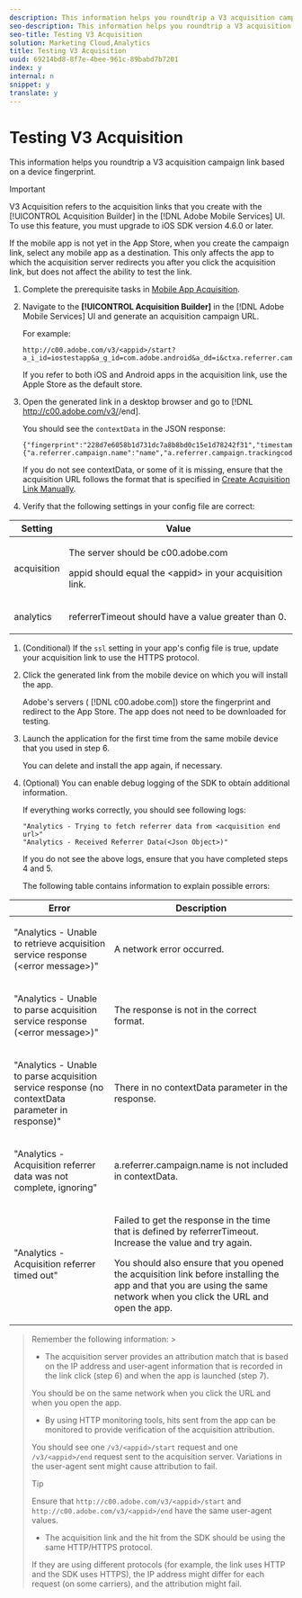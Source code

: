 ```yaml
---
description: This information helps you roundtrip a V3 acquisition campaign link based on a device fingerprint.
seo-description: This information helps you roundtrip a V3 acquisition campaign link based on a device fingerprint.
seo-title: Testing V3 Acquisition
solution: Marketing Cloud,Analytics
title: Testing V3 Acquisition
uuid: 69214bd8-8f7e-4bee-961c-89babd7b7201
index: y
internal: n
snippet: y
translate: y
---
```


# Testing V3 Acquisition

This information helps you roundtrip a V3 acquisition campaign link based on a device fingerprint.

>[!IMPORTANT]
>
>V3 Acquisition refers to the acquisition links that you create with the [!UICONTROL Acquisition Builder] in the [!DNL Adobe Mobile Services] UI. To use this feature, you must upgrade to iOS SDK version 4.6.0 or later.

If the mobile app is not yet in the App Store, when you create the campaign link, select any mobile app as a destination. This only affects the app to which the acquisition server redirects you after you click the acquisition link, but does not affect the ability to test the link. 

1. Complete the prerequisite tasks in [Mobile App Acquisition](../acquisition_main/acquisition.md#concept_ADB7BFDDBE9B4FFC8DD4940F49E2F0FA).
1. Navigate to the **[!UICONTROL Acquisition Builder]** in the [!DNL Adobe Mobile Services] UI and generate an acquisition campaign URL.

   For example:

   ```
   http://c00.adobe.com/v3/<appid>/start?a_i_id=iostestapp&a_g_id=com.adobe.android&a_dd=i&ctxa.referrer.campaign.name=name&ctxa.referrer.campaign.trackingcode=trackingcode
   ```

   If you refer to both iOS and Android apps in the acquisition link, use the Apple Store as the default store. 
1. Open the generated link in a desktop browser and go to [!DNL http://c00.adobe.com/v3/<appid>/end].

   You should see the `contextData` in the JSON response:

   ```
   {"fingerprint":"228d7e6058b1d731dc7a8b8bd0c15e1d78242f31","timestamp":1457989293,"appguid":"","contextData":{"a.referrer.campaign.name":"name","a.referrer.campaign.trackingcode":"trackingcode"}}.
   ```

   If you do not see contextData, or some of it is missing, ensure that the acquisition URL follows the format that is specified in [Create Acquisition Link Manually](https://marketing.adobe.com/resources/help/en_US/mobile/index.html?f=acquisition_link_manual). 
1. Verify that the following settings in your config file are correct:

<table id="table_FA9CF58B38F3437CBD39A20874335CA1"> 
 <thead> 
  <tr> 
   <th colname="col1" class="entry"> Setting </th> 
   <th colname="col2" class="entry"> Value </th> 
  </tr>
 </thead>
 <tbody> 
  <tr> 
   <td colname="col1"> <p>acquisition </p> </td> 
   <td colname="col2"> <p>The server should be <span class="filepath"> c00.adobe.com</span> </p> <p> <span class="codeph"> appid</span> should equal the <span class="varname"> &lt;appid&gt;</span> in your acquisition link. </p> </td> 
  </tr> 
  <tr> 
   <td colname="col1"> <p>analytics </p> </td> 
   <td colname="col2"> <p><span class="codeph"> referrerTimeout</span> should have a value greater than 0. </p> </td> 
  </tr> 
 </tbody> 
</table>

1. (Conditional) If the `ssl` setting in your app's config file is true, update your acquisition link to use the HTTPS protocol.
1. Click the generated link from the mobile device on which you will install the app.

   Adobe's servers ( [!DNL c00.adobe.com]) store the fingerprint and redirect to the App Store. The app does not need to be downloaded for testing. 
1. Launch the application for the first time from the same mobile device that you used in step 6.

   You can delete and install the app again, if necessary. 
1. (Optional) You can enable debug logging of the SDK to obtain additional information.

   If everything works correctly, you should see following logs:

   ```
   "Analytics - Trying to fetch referrer data from <acquisition end url>"
   "Analytics - Received Referrer Data(<Json Object>)"
   ```

   If you do not see the above logs, ensure that you have completed steps 4 and 5.

   The following table contains information to explain possible errors: 

<table id="table_9E22245A614744B38C28D7CEE4857F34"> 
 <thead> 
  <tr> 
   <th colname="col1" class="entry"> Error </th> 
   <th colname="col2" class="entry"> Description </th> 
  </tr>
 </thead>
 <tbody> 
  <tr> 
   <td colname="col1"> <p>"Analytics - Unable to retrieve acquisition service response (&lt;error message&gt;)" </p> </td> 
   <td colname="col2"> <p>A network error occurred. </p> </td> 
  </tr> 
  <tr> 
   <td colname="col1"> <p>"Analytics - Unable to parse acquisition service response (&lt;error message&gt;)" </p> </td> 
   <td colname="col2"> <p>The response is not in the correct format. </p> </td> 
  </tr> 
  <tr> 
   <td colname="col1"> <p>"Analytics - Unable to parse acquisition service response (no contextData parameter in response)" </p> </td> 
   <td colname="col2"> <p>There in no <span class="codeph"> contextData</span> parameter in the response. </p> </td> 
  </tr> 
  <tr> 
   <td colname="col1"> <p>"Analytics - Acquisition referrer data was not complete, ignoring" </p> </td> 
   <td colname="col2"> <p><span class="codeph"> a.referrer.campaign.name</span> is not included in <span class="codeph"> contextData</span>. </p> </td> 
  </tr> 
  <tr> 
   <td colname="col1"> <p>"Analytics - Acquisition referrer timed out" </p> </td> 
   <td colname="col2"> <p>Failed to get the response in the time that is defined by <span class="codeph"> referrerTimeout</span>. Increase the value and try again. </p> <p>You should also ensure that you opened the acquisition link before installing the app and that you are using the same network when you click the URL and open the app. </p> </td> 
  </tr> 
 </tbody> 
</table>

>Remember the following information: >
>* The acquisition server provides an attribution match that is based on the IP address and user-agent information that is recorded in the link click (step 6) and when the app is launched (step 7). 
>
>  You should be on the same network when you click the URL and when you open the app. 
>
>* By using HTTP monitoring tools, hits sent from the app can be monitored to provide verification of the acquisition attribution. 
>
>  You should see one `/v3/<appid>/start` request and one `/v3/<appid>/end` request sent to the acquisition server. Variations in the user-agent sent might cause attribution to fail. 
>
>  >[!TIP]
>  >
>  >Ensure that `http://c00.adobe.com/v3/<appid>/start` and `http://c00.adobe.com/v3/<appid>/end` have the same user-agent values. 
>
>* The acquisition link and the hit from the SDK should be using the same HTTP/HTTPS protocol. 
>
>  If they are using different protocols (for example, the link uses HTTP and the SDK uses HTTPS), the IP address might differ for each request (on some carriers), and the attribution might fail. 
>
